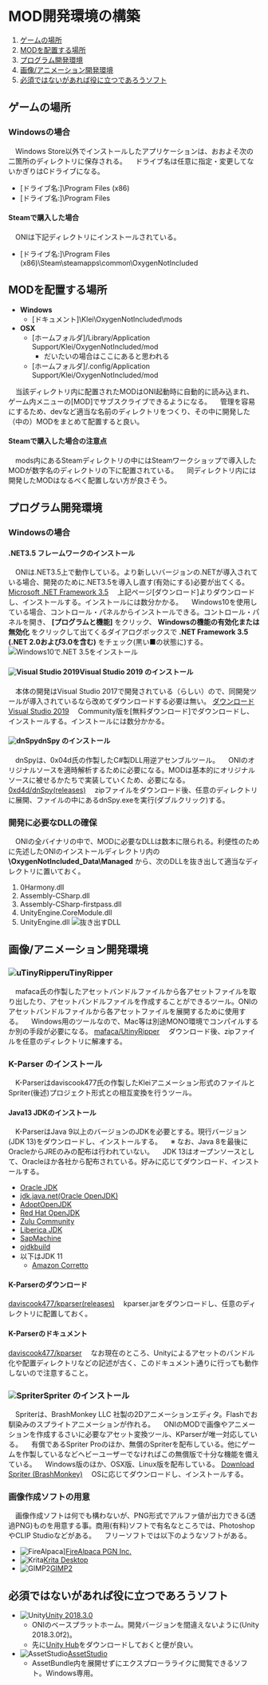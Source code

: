 # MOD開発環境の構築
1. [ゲームの場所](#install-directory)
1. [MODを配置する場所](#mod-directory)
1. [プログラム開発環境](#programming-environment)
1. [画像/アニメーション開発環境](#graphics-environment)
1. [必須ではないがあれば役に立つであろうソフト](#other-software)

<a name="install-directory"></a>
## ゲームの場所
### Windowsの場合
　Windows Store以外でインストールしたアプリケーションは、おおよそ次の二箇所のディレクトリに保存される。
　ドライブ名は任意に指定・変更してないかぎりはCドライブになる。
- [ドライブ名:]\Program Files (x86)
- [ドライブ名:]\Program Files

#### Steamで購入した場合
　ONIは下記ディレクトリにインストールされている。
- [ドライブ名:]\Program Files (x86)\Steam\steamapps\common\OxygenNotIncluded

<a name="mod-directory"></a>
## MODを配置する場所
- **Windows**
  - [ドキュメント]\Klei\OxygenNotIncluded\mods
- **OSX**
  - [ホームフォルダ]/Library/Application Support/Klei/OxygenNotIncluded/mod
    - だいたいの場合はここにあると思われる
  - [ホームフォルダ]/.config/Application Support/Klei/OxygenNotIncluded/mod

　当該ディレクトリ内に配置されたMODはONI起動時に自動的に読み込まれ、ゲーム内メニューの[MOD]でサブスクライブできるようになる。
　管理を容易にするため、devなど適当な名前のディレクトリをつくり、その中に開発した（中の）MODをまとめて配置すると良い。

#### Steamで購入した場合の注意点
　mods内にあるSteamディレクトリの中にはSteamワークショップで導入したMODが数字名のディレクトリの下に配置されている。
　同ディレクトリ内には開発したMODはなるべく配置しない方が良さそう。

<a name="programming-environment"></a>
## プログラム開発環境
### Windowsの場合
#### .NET3.5 フレームワークのインストール
　ONIは.NET3.5上で動作している。より新しいバージョンの.NETが導入されている場合、開発のために.NET3.5を導入し直す(有効にする)必要が出てくる。
[Microsoft .NET Framework 3.5](https://dotnet.microsoft.com/download/thank-you/net35-sp1)
　上記ページ[ダウンロード]よりダウンロードし、インストールする。インストールには数分かかる。
　Windows10を使用している場合、コントロール・パネルからインストールできる。コントロール・パネルを開き、 **[プログラムと機能]** をクリック、 **Windowsの機能の有効化または無効化** をクリックして出てくるダイアログボックスで **.NET Framework 3.5 (.NET 2.0および3.0を含む)** をチェック(黒い■の状態に)する。
![Windows10で.NET 3.5をインストール](pics/install_net_35.png)

#### ![Visual Studio 2019](pics/icon_VisualStudio2019.png)Visual Studio 2019 のインストール
　本体の開発はVisual Studio 2017で開発されている（らしい）ので、同開発ツールが導入されているなら改めてダウンロードする必要は無い。
[ダウンロード Visual Studio 2019](https://visualstudio.microsoft.com/ja/downloads/)
　Community版を[無料ダウンロード]でダウンロードし、インストールする。インストールには数分かかる。

#### ![dnSpy](pics/icon_dnSpy.png)dnSpy のインストール
　dnSpyは、0x04d氏の作製したC#製DLL用逆アセンブルツール。
　ONIのオリジナルソースを適時解析するために必要になる。MODは基本的にオリジナルソースに被せるかたちで実装していくため、必要になる。
[0xd4d/dnSpy(releases)](https://github.com/0xd4d/dnSpy/releases)
　zipファイルをダウンロード後、任意のディレクトリに展開、ファイルの中にあるdnSpy.exeを実行(ダブルクリック)する。

### 開発に必要なDLLの確保
　ONIの全バイナリの中で、MODに必要なDLLは数本に限られる。利便性のために先述したONIのインストールディレクトリ内の **\OxygenNotIncluded_Data\Managed** から、次のDLLを抜き出して適当なディレクトリに置いておく。
1. 0Harmony.dll
1. Assembly-CSharp.dll
1. Assembly-CSharp-firstpass.dll
1. UnityEngine.CoreModule.dll
1. UnityEngine.dll
![抜き出すDLL](pics/hw_references2.png)

<a name="graphics-environment"></a>
## 画像/アニメーション開発環境
### ![uTinyRipper](pics/icon_uTinyRipper.png)uTinyRipper
　mafaca氏の作製したアセットバンドルファイルから各アセットファイルを取り出したり、アセットバンドルファイルを作成することができるツール。ONIのアセットバンドルファイルから各アセットファイルを展開するために使用する。
　Windows用のツールなので、Mac等は別途MONO環境でコンパイルするか別の手段が必要になる。
[mafaca/UtinyRipper](https://github.com/mafaca/UtinyRipper)
　ダウンロード後、zipファイルを任意のディレクトリに解凍する。

### K-Parser のインストール
　K-Parserはdaviscook477氏の作製したKleiアニメーション形式のファイルとSpriter(後述)プロジェクト形式との相互変換を行うツール。

#### Java13 JDKのインストール
　K-ParserはJava 9以上のバージョンのJDKを必要とする。現行バージョン(JDK 13)をダウンロードし、インストールする。
　※ なお、Java 8を最後にOracleからJREのみの配布は行われていない。
　JDK 13はオープンソースとして、Oracleほか各社から配布されている。好みに応じてダウンロード、インストールする。
- [Oracle JDK](https://www.oracle.com/technetwork/java/javase/downloads/jdk13-downloads-5672538.html)
- [jdk.java.net(Oracle OpenJDK)](http://jdk.java.net/13/)
- [AdoptOpenJDK](https://adoptopenjdk.net/index.html?variant=openjdk13&jvmVariant=hotspot)
- [Red Hat OpenJDK](https://developers.redhat.com/products/openjdk/download)
- [Zulu Community](https://www.azul.com/downloads/zulu-community/?&architecture=x86-64-bit&package=jdk)
- [Liberica JDK](https://bell-sw.com/pages/java-13.0.1/)
- [SapMachine](https://sap.github.io/SapMachine/)
- [ojdkbuild](https://github.com/ojdkbuild/ojdkbuild)
- 以下はJDK 11
  - [Amazon Corretto](https://aws.amazon.com/jp/corretto/)

#### K-Parserのダウンロード
[daviscook477/kparser(releases)](https://github.com/daviscook477/kparser/releases)
　kparser.jarをダウンロードし、任意のディレクトリに配置しておく。

#### K-Parserのドキュメント
[daviscook477/kparser](https://github.com/daviscook477/kparser)
　なお現在のところ、Unityによるアセットのバンドル化や配置ディレクトリなどの記述が古く、このドキュメント通りに行っても動作しないので注意すること。

### ![Spriter](pics/icon_Spriter.png)Spriter のインストール
　Spriterは、BrashMonkey LLC 社製の2Dアニメーションエディタ。Flashでお馴染みのスプライトアニメーションが作れる。
　ONIのMODで画像やアニメーションを作成するさいに必要なアセット変換ツール、KParserが唯一対応している。
　有償であるSpriter Proのほか、無償のSpriterを配布している。他にゲームを作製しているなどヘビーユーザーでなければこの無償版で十分な機能を備えている。
　Windows版のほか、OSX版、Linux版を配布している。
[Download Spriter (BrashMonkey)](https://brashmonkey.com/download-spriter-pro/)
　OSに応じてダウンロードし、インストールする。

### 画像作成ソフトの用意
　画像作成ソフトは何でも構わないが、PNG形式でアルファ値が出力できる(透過PNG)ものを用意する事。商用(有料)ソフトで有名なところでは、PhotoshopやCLIP Studioなどがある。
　フリーソフトでは以下のようなソフトがある。
- ![FireAlpaca](pics/icon_FireAlpaca.png)][FireAlpaca PGN Inc.](https://firealpaca.com/ja/)
- ![Krita](pics/icon_Krita.png)[Krita Desktop](https://krita.org/jp/)
- ![GIMP2](pics/icon_GIMP.png)[GIMP2](https://www.gimp.org/)

<a name="other-software"></a>
## 必須ではないがあれば役に立つであろうソフト
- ![Unity](pics/icon_Unity.png)[Unity 2018.3.0](https://unity3d.com/jp/get-unity/download/archive)
  - ONIのベースプラットホーム。開発バージョンを間違えないように(Unity 2018.3.0f2)。
  - 先に[Unity Hub](https://unity3d.com/jp/get-unity/download)をダウンロードしておくと便が良い。
- ![AssetStudio](pics/icon_AssetStudio.png)[AssetStudio](https://ci.appveyor.com/project/Perfare/assetstudio/branch/master/artifacts)
  - AssetBundle内を展開せずにエクスプローラライクに閲覧できるソフト。Windows専用。
